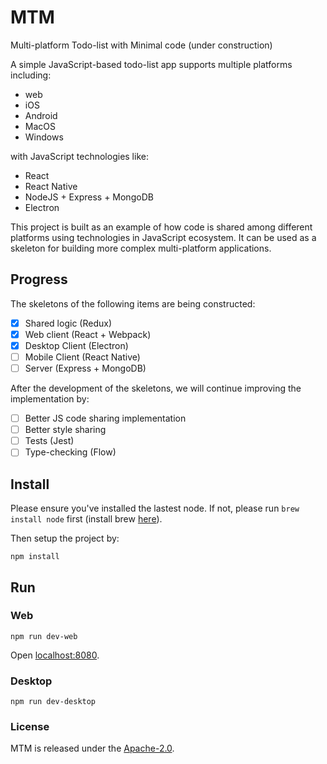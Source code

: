 # MTM
Multi-platform Todo-list with Minimal code (under construction)

A simple JavaScript-based todo-list app supports multiple platforms including:
- web
- iOS
- Android
- MacOS
- Windows

with JavaScript technologies like: 
- React
- React Native
- NodeJS + Express + MongoDB
- Electron

This project is built as an example of how code is shared among different platforms using technologies in JavaScript ecosystem. It can be used as a skeleton for building more complex multi-platform applications.

## Progress
The skeletons of the following items are being constructed:
- [x] Shared logic (Redux)
- [x] Web client (React + Webpack)
- [x] Desktop Client (Electron)
- [ ] Mobile Client (React Native)
- [ ] Server (Express + MongoDB)

After the development of the skeletons, we will continue improving the implementation by:
- [ ] Better JS code sharing implementation
- [ ] Better style sharing
- [ ] Tests (Jest)
- [ ] Type-checking (Flow)

## Install
Please ensure you've installed the lastest node. If not, please run `brew install node` first (install brew [here](http://brew.sh/)).

Then setup the project by:
```
npm install
```

## Run
### Web
```
npm run dev-web 
```
Open [localhost:8080](http://localhost:8080).

### Desktop
```
npm run dev-desktop
```

### License
MTM is released under the [Apache-2.0](https://opensource.org/licenses/Apache-2.0).

